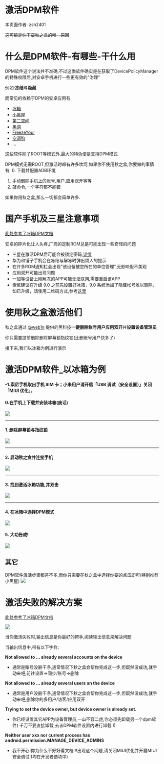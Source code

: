 # <div class="text-center">激活DPM软件</div> 

本页面作者: zsh2401

~~这可能是你下载秋之盒的唯一原因~~

# 什么是DPM软件-有哪些-干什么用
DPM软件这个说法并不准确,不过这类软件确实是在获取了DevicePolicyManager的特殊权限后,对安卓手机进行一些更有效的"治理"

例如:**冻结**与**隐藏**

而常见的依赖于DPM的安卓应用有
* [冰箱](https://www.coolapk.com/apk/com.catchingnow.icebox)
* [小黑屋](https://www.coolapk.com/apk/web1n.stopap)
* [第二空间](https://www.coolapk.com/apk/com.hld.apurikakusu)
* [黑洞](https://www.coolapk.com/apk/com.hld.apurikakusu)
* [FreezeYou!](https://www.coolapk.com/apk/cf.playhi.freezeyou)
* [空调狗](https://www.coolapk.com/apk/me.yourbay.airfrozen)
* ...

这些软件除了ROOT等模式外,最大的特色便是支持DPM模式

DPM模式无需ROOT,但激活时却有许多坎坷,如果你不使用秋之盒,你要做的事情有:
0. 下载并配置ADB环境
1. 手动删除手机上的账号,用户,应用双开等等
2. 敲命令,一个字符都不能错

如果你用秋之盒,那么一切都会简单许多.

# 国产手机及三星注意事项

[此处参考了冰箱DPM文档](https://github.com/heruoxin/Ice-Box-Docs)

安卓的碎片化让人头疼,厂商的定制ROM总是可能出现一些奇怪的问题

* 三星在激活DPM后可能会被锁定密码,[详情](https://github.com/heruoxin/Ice-Box-Docs/blob/master/Device%20Owner%20%E4%B8%89%E6%98%9F%E7%89%B9%E5%88%AB%E8%AF%B4%E6%98%8E.md)
* 华为和锤子手机会在冻结与解冻时弹出烦人的提示
* 在许多ROM通知栏会出现"该设备被您所在的单位管理",无影响但不美观
* 应用双开可能出现问题
* 一加等设备上刚解冻的APP可能无法联网,需要重启该APP
* 索尼建议在升级 9.0 之前先设置好冰箱，9.0 系统添加了隐藏帐号难以删除，如已升级，请使用二维码方式,参考[这里](https://github.com/heruoxin/Ice-Box-Docs/blob/master/Device%20Owner%20%E4%B8%89%E6%98%9F%E7%89%B9%E5%88%AB%E8%AF%B4%E6%98%8E.md)

# 使用秋之盒激活他们
秋之盒通过 [@web1n](https://https.vc) 提供的黑科技**一键删除账号用户应用双开**并**设置设备管理员**

你只需要提前删除<span class="important">删除屏幕锁指纹锁</span>(比删账号用户快多了)

接下来,我们以冰箱为例进行演示

# 激活DPM软件_以冰箱为例

#### -1.索尼手机取出手机 SIM 卡；小米用户请开启「USB 调试（安全设置）」关闭「MIUI 优化」。
#### 0.在手机上下载并安装冰箱(废话)
<img src="/_data_/helps/imgs/dpm/install.jpg" class="img-responsive">

******

#### 1. <span class="important">删除屏幕锁与指纹锁</span>
<img src="/_data_/helps/imgs/dpm/nolock.jpg" class="img-responsive">

******

#### 2. 启动秋之盒并连接手机
<img src="/images/demo/show_launch.gif" class="img-responsive tiny-img">

******

#### 3. 找到激活冰箱功能,并双击
<img src="/_data_/helps/imgs/dpm/activate.gif" class="img-responsive tiny-img">

******

#### 4. 在冰箱中选择DPM模式
<img src="/_data_/helps/imgs/dpm/selectmode.jpg" class="img-responsive tiny-img">

#### 5. 大功告成!
<img src="/_data_/helps/imgs/dpm/successed.jpg" class="img-responsive tiny-img">

## 其它
DPM软件激活步骤都差不多,而你只需要在秋之盒中选择你要的点击即可<span class="important">(特别推荐小黑屋)</span>
<img src="/_data_/helps/imgs/dpm/other.jpg" class="img-responsive tiny-img">

# 激活失败的解决方案

[此处参考了冰箱DPM文档](https://github.com/heruoxin/Ice-Box-Docs)

<img src="/_data_/helps/imgs/dpm/cpoutput.jpg" class="img-responsive tiny-img">

当你激活失败时,输出信息是你最好的帮手,阅读输出信息来解决问题


当输出信息中,带有以下字样:

**Not allowed to ... already several accounts on the device**
* 通常是账号没删干净,通常情况下秋之盒会帮你完成这一步,但既然没成功,就手动来吧,前往设置->同步/账号->删除

**Not allowed to ... already several users on the device**
* 通常是用户没删干净,通常情况下秋之盒会帮你完成这一步,但既然没成功,就手动来吧,删除你的多用户/访客/应用双开

**Trying to set the device owner, but device owner is already set.**
* 你已经设置其它APP为设备管理员,一山不容二虎,你必须先卸载另一个dpm软件(<span class="important"> 千万不要直接卸载,去该DPM软件设置内进行卸载!!</span>)

**Neither user xxx nor current process has android.permission.MANAGE_DEVICE_ADMINS**
* 我不开心!你为什么不好好看文档!!!出现这个问题,请关闭MIUI优化并开启MIUI安全调试!(均在开发者选项中)

